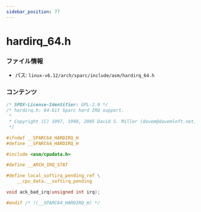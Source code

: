 ```yaml
---
sidebar_position: 77
---
```

# hardirq_64.h

### ファイル情報

- パス: `linux-v6.12/arch/sparc/include/asm/hardirq_64.h`

### コンテンツ

```h
/* SPDX-License-Identifier: GPL-2.0 */
/* hardirq.h: 64-bit Sparc hard IRQ support.
 *
 * Copyright (C) 1997, 1998, 2005 David S. Miller (davem@davemloft.net)
 */

#ifndef __SPARC64_HARDIRQ_H
#define __SPARC64_HARDIRQ_H

#include <asm/cpudata.h>

#define __ARCH_IRQ_STAT

#define local_softirq_pending_ref \
	__cpu_data.__softirq_pending

void ack_bad_irq(unsigned int irq);

#endif /* !(__SPARC64_HARDIRQ_H) */

```
